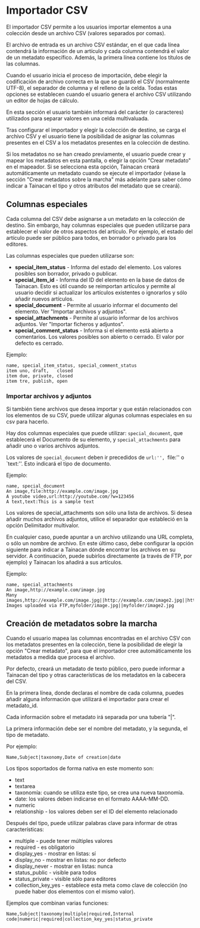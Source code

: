 # Importador CSV

El importador CSV permite a los usuarios importar elementos a una colección desde un archivo CSV (valores separados por comas).

El archivo de entrada es un archivo CSV estándar, en el que cada línea contendrá la información de un artículo y cada columna contendrá el valor de un metadato específico. Además, la primera línea contiene los títulos de las columnas.

Cuando el usuario inicia el proceso de importación, debe elegir la codificación de archivo correcta en la que se guardó el CSV (normalmente UTF-8), el separador de columna y el relleno de la celda. Todas estas opciones se establecen cuando el usuario genera el archivo CSV utilizando un editor de hojas de cálculo.

En esta sección el usuario también informará del carácter (o caracteres) utilizados para separar valores en una celda multivaluada.

Tras configurar el importador y elegir la colección de destino, se carga el archivo CSV y el usuario tiene la posibilidad de asignar las columnas presentes en el CSV a los metadatos presentes en la colección de destino.

Si los metadatos no se han creado previamente, el usuario puede crear y mapear los metadatos en esta pantalla, o elegir la opción "Crear metadato" en el mapeador. Si se selecciona esta opción, Tainacan creará automáticamente un metadato cuando se ejecute el importador (véase la sección "Crear metadatos sobre la marcha" más adelante para saber cómo indicar a Tainacan el tipo y otros atributos del metadato que se creará).


## Columnas especiales

Cada columna del CSV debe asignarse a un metadato en la colección de destino. Sin embargo, hay columnas especiales que pueden utilizarse para establecer el valor de otros aspectos del artículo. Por ejemplo, el estado del artículo puede ser público para todos, en borrador o privado para los editores.

Las columnas especiales que pueden utilizarse son:

* **special_item_status** - Informa del estado del elemento. Los valores posibles son borrador, privado o publicar.
* **special_item_id** - Informa del ID del elemento en la base de datos de Tainacan. Esto es útil cuando se reimportan artículos y permite al usuario decidir si actualizar los artículos existentes o ignorarlos y sólo añadir nuevos artículos.
* **special_document** - Permite al usuario informar el documento del elemento. Ver "Importar archivos y adjuntos".
* **special_attachments** - Permite al usuario informar de los archivos adjuntos. Ver "Importar ficheros y adjuntos".
* **special_comment_status** - Informa si el elemento está abierto a comentarios. Los valores posibles son abierto o cerrado. El valor por defecto es cerrado.

Ejemplo:

```csv
name, special_item_status, special_comment_status
item uno, draft,   closed
item due, private, closed
item tre, publish, open
```

### Importar archivos y adjuntos

Si también tiene archivos que desea importar y que están relacionados con los elementos de su CSV, puede utilizar algunas columnas especiales en su csv para hacerlo.

Hay dos columnas especiales que puede utilizar: `special_document`, que establecerá el Documento de su elemento, y `special_attachments` para añadir uno o varios archivos adjuntos.

Los valores de `special_document` deben ir precedidos de `url:'', `file:'' o `text:''. Esto indicará el tipo de documento.

Ejemplo:

```csv
name, special_document
An image,file:http://example.com/image.jpg
A youtube video,url:http://youtube.com/?w=123456
A text,text:This is a sample text
```

Los valores de special_attachments son sólo una lista de archivos. Si desea añadir muchos archivos adjuntos, utilice el separador que estableció en la opción Delimitador multivalor.

En cualquier caso, puede apuntar a un archivo utilizando una URL completa, o sólo un nombre de archivo. En este último caso, debe configurar la opción siguiente para indicar a Tainacan dónde encontrar los archivos en su servidor. A continuación, puede subirlos directamente (a través de FTP, por ejemplo) y Tainacan los añadirá a sus artículos.

Ejemplo:

```csv
name, special_attachments
An image,http://example.com/image.jpg
Many images,http://example.com/image.jpg||http://example.com/image2.jpg||http://example.com/image3.jpg
Images uploaded via FTP,myfolder/image.jpg||myfolder/image2.jpg
```


## Creación de metadatos sobre la marcha

Cuando el usuario mapea las columnas encontradas en el archivo CSV con los metadatos presentes en la colección, tiene la posibilidad de elegir la opción "Crear metadato", para que el importador cree automáticamente los metadatos a medida que procesa el archivo.

Por defecto, creará un metadato de texto público, pero puede informar a Tainacan del tipo y otras características de los metadatos en la cabecera del CSV.

En la primera línea, donde declaras el nombre de cada columna, puedes añadir alguna información que utilizará el importador para crear el metadato_id.

Cada información sobre el metadato irá separada por una tubería "|". 

La primera información debe ser el nombre del metadato, y la segunda, el tipo de metadato.

Por ejemplo:

```csv
Name,Subject|taxonomy,Date of creation|date
```

Los tipos soportados de forma nativa en este momento son:

* text
* textarea
* taxonomía: cuando se utiliza este tipo, se crea una nueva taxonomía.
* date: los valores deben indicarse en el formato AAAA-MM-DD. 
* numeric
* relationship - los valores deben ser el ID del elemento relacionado

Después del tipo, puede utilizar palabras clave para informar de otras características:

* multiple - puede tener múltiples valores 
* required - es obligatorio
* display_yes - mostrar en listas: sí 
* display_no - mostrar en listas: no por defecto 
* display_never - mostrar en listas: nunca 
* status_public - visible para todos
* status_private - visible sólo para editores 
* collection_key_yes - establece esta meta como clave de colección (no puede haber dos elementos con el mismo valor).

Ejemplos que combinan varias funciones:

```csv
Name,Subject|taxonomy|multiple|required,Internal code|numeric|required|collection_key_yes|status_private
```
